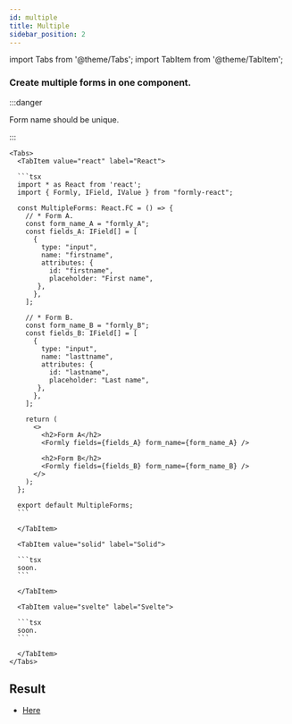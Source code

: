 ```yaml
---
id: multiple
title: Multiple
sidebar_position: 2
---
```


import Tabs from '@theme/Tabs';
import TabItem from '@theme/TabItem';


### Create multiple forms in one component.

:::danger

Form name should be unique.

:::

````mdx-code-block
<Tabs>
  <TabItem value="react" label="React">

  ```tsx
  import * as React from 'react';
  import { Formly, IField, IValue } from "formly-react";

  const MultipleForms: React.FC = () => {
    // * Form A.
    const form_name_A = "formly_A";
    const fields_A: IField[] = [
      {
        type: "input",
        name: "firstname",
        attributes: {
          id: "firstname",
          placeholder: "First name",
       },
      },
    ];

    // * Form B.
    const form_name_B = "formly_B";
    const fields_B: IField[] = [
      {
        type: "input",
        name: "lasttname",
        attributes: {
          id: "lastname",
          placeholder: "Last name",
       },
      },
    ];

    return (
      <>
        <h2>Form A</h2>
        <Formly fields={fields_A} form_name={form_name_A} />
 
        <h2>Form B</h2>
        <Formly fields={fields_B} form_name={form_name_B} />
      </>
    ); 
  };

  export default MultipleForms; 
  ```

  </TabItem>

  <TabItem value="solid" label="Solid">

  ```tsx
  soon.
  ```

  </TabItem>

  <TabItem value="svelte" label="Svelte">

  ```tsx
  soon.
  ```

  </TabItem>
</Tabs>
````

## Result

- [Here](https://replit.com/@dyaliCode/Formly-React-Multiple?v=1)
